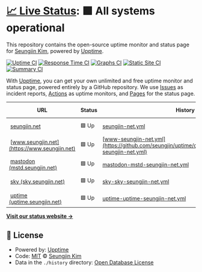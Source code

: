 # [📈 Live Status](https://demo.upptime.js.org): <!--live status--> **🟩 All systems operational**

This repository contains the open-source uptime monitor and status page for [Seungjin Kim](https://demo.upptime.js.org), powered by [Upptime](https://github.com/upptime/upptime).

[![Uptime CI](https://github.com/seungjin/uptime/workflows/Uptime%20CI/badge.svg)](https://github.com/seungjin/uptime/actions?query=workflow%3A%22Uptime+CI%22)
[![Response Time CI](https://github.com/seungjin/uptime/workflows/Response%20Time%20CI/badge.svg)](https://github.com/seungjin/uptime/actions?query=workflow%3A%22Response+Time+CI%22)
[![Graphs CI](https://github.com/seungjin/uptime/workflows/Graphs%20CI/badge.svg)](https://github.com/seungjin/uptime/actions?query=workflow%3A%22Graphs+CI%22)
[![Static Site CI](https://github.com/seungjin/uptime/workflows/Static%20Site%20CI/badge.svg)](https://github.com/seungjin/uptime/actions?query=workflow%3A%22Static+Site+CI%22)
[![Summary CI](https://github.com/seungjin/uptime/workflows/Summary%20CI/badge.svg)](https://github.com/seungjin/uptime/actions?query=workflow%3A%22Summary+CI%22)

With [Upptime](https://upptime.js.org), you can get your own unlimited and free uptime monitor and status page, powered entirely by a GitHub repository. We use [Issues](https://github.com/seungjin/uptime/issues) as incident reports, [Actions](https://github.com/seungjin/uptime/actions) as uptime monitors, and [Pages](https://demo.upptime.js.org) for the status page.

<!--start: status pages-->
<!-- This summary is generated by Upptime (https://github.com/upptime/upptime) -->
<!-- Do not edit this manually, your changes will be overwritten -->
<!-- prettier-ignore -->
| URL | Status | History | Response Time | Uptime |
| --- | ------ | ------- | ------------- | ------ |
| <img alt="" src="https://icons.duckduckgo.com/ip3/seungjin.net.ico" height="13"> [seungjin.net](https://seungjin.net) | 🟩 Up | [seungjin-net.yml](https://github.com/seungjin/uptime/commits/HEAD/history/seungjin-net.yml) | <details><summary><img alt="Response time graph" src="./graphs/seungjin-net/response-time-week.png" height="20"> 184ms</summary><br><a href="https://uptime.seungjin.net/history/seungjin-net"><img alt="Response time 1607" src="https://img.shields.io/endpoint?url=https%3A%2F%2Fraw.githubusercontent.com%2Fseungjin%2Fuptime%2FHEAD%2Fapi%2Fseungjin-net%2Fresponse-time.json"></a><br><a href="https://uptime.seungjin.net/history/seungjin-net"><img alt="24-hour response time 219" src="https://img.shields.io/endpoint?url=https%3A%2F%2Fraw.githubusercontent.com%2Fseungjin%2Fuptime%2FHEAD%2Fapi%2Fseungjin-net%2Fresponse-time-day.json"></a><br><a href="https://uptime.seungjin.net/history/seungjin-net"><img alt="7-day response time 184" src="https://img.shields.io/endpoint?url=https%3A%2F%2Fraw.githubusercontent.com%2Fseungjin%2Fuptime%2FHEAD%2Fapi%2Fseungjin-net%2Fresponse-time-week.json"></a><br><a href="https://uptime.seungjin.net/history/seungjin-net"><img alt="30-day response time 332" src="https://img.shields.io/endpoint?url=https%3A%2F%2Fraw.githubusercontent.com%2Fseungjin%2Fuptime%2FHEAD%2Fapi%2Fseungjin-net%2Fresponse-time-month.json"></a><br><a href="https://uptime.seungjin.net/history/seungjin-net"><img alt="1-year response time 1607" src="https://img.shields.io/endpoint?url=https%3A%2F%2Fraw.githubusercontent.com%2Fseungjin%2Fuptime%2FHEAD%2Fapi%2Fseungjin-net%2Fresponse-time-year.json"></a></details> | <details><summary><a href="https://uptime.seungjin.net/history/seungjin-net">100.00%</a></summary><a href="https://uptime.seungjin.net/history/seungjin-net"><img alt="All-time uptime 99.12%" src="https://img.shields.io/endpoint?url=https%3A%2F%2Fraw.githubusercontent.com%2Fseungjin%2Fuptime%2FHEAD%2Fapi%2Fseungjin-net%2Fuptime.json"></a><br><a href="https://uptime.seungjin.net/history/seungjin-net"><img alt="24-hour uptime 100.00%" src="https://img.shields.io/endpoint?url=https%3A%2F%2Fraw.githubusercontent.com%2Fseungjin%2Fuptime%2FHEAD%2Fapi%2Fseungjin-net%2Fuptime-day.json"></a><br><a href="https://uptime.seungjin.net/history/seungjin-net"><img alt="7-day uptime 100.00%" src="https://img.shields.io/endpoint?url=https%3A%2F%2Fraw.githubusercontent.com%2Fseungjin%2Fuptime%2FHEAD%2Fapi%2Fseungjin-net%2Fuptime-week.json"></a><br><a href="https://uptime.seungjin.net/history/seungjin-net"><img alt="30-day uptime 99.78%" src="https://img.shields.io/endpoint?url=https%3A%2F%2Fraw.githubusercontent.com%2Fseungjin%2Fuptime%2FHEAD%2Fapi%2Fseungjin-net%2Fuptime-month.json"></a><br><a href="https://uptime.seungjin.net/history/seungjin-net"><img alt="1-year uptime 99.12%" src="https://img.shields.io/endpoint?url=https%3A%2F%2Fraw.githubusercontent.com%2Fseungjin%2Fuptime%2FHEAD%2Fapi%2Fseungjin-net%2Fuptime-year.json"></a></details>
| <img alt="" src="https://icons.duckduckgo.com/ip3/www.seungjin.net.ico" height="13"> [www.seungjin.net](https://www.seungjin.net) | 🟩 Up | [www-seungjin-net.yml](https://github.com/seungjin/uptime/commits/HEAD/history/www-seungjin-net.yml) | <details><summary><img alt="Response time graph" src="./graphs/www-seungjin-net/response-time-week.png" height="20"> 171ms</summary><br><a href="https://uptime.seungjin.net/history/www-seungjin-net"><img alt="Response time 1483" src="https://img.shields.io/endpoint?url=https%3A%2F%2Fraw.githubusercontent.com%2Fseungjin%2Fuptime%2FHEAD%2Fapi%2Fwww-seungjin-net%2Fresponse-time.json"></a><br><a href="https://uptime.seungjin.net/history/www-seungjin-net"><img alt="24-hour response time 241" src="https://img.shields.io/endpoint?url=https%3A%2F%2Fraw.githubusercontent.com%2Fseungjin%2Fuptime%2FHEAD%2Fapi%2Fwww-seungjin-net%2Fresponse-time-day.json"></a><br><a href="https://uptime.seungjin.net/history/www-seungjin-net"><img alt="7-day response time 171" src="https://img.shields.io/endpoint?url=https%3A%2F%2Fraw.githubusercontent.com%2Fseungjin%2Fuptime%2FHEAD%2Fapi%2Fwww-seungjin-net%2Fresponse-time-week.json"></a><br><a href="https://uptime.seungjin.net/history/www-seungjin-net"><img alt="30-day response time 354" src="https://img.shields.io/endpoint?url=https%3A%2F%2Fraw.githubusercontent.com%2Fseungjin%2Fuptime%2FHEAD%2Fapi%2Fwww-seungjin-net%2Fresponse-time-month.json"></a><br><a href="https://uptime.seungjin.net/history/www-seungjin-net"><img alt="1-year response time 1483" src="https://img.shields.io/endpoint?url=https%3A%2F%2Fraw.githubusercontent.com%2Fseungjin%2Fuptime%2FHEAD%2Fapi%2Fwww-seungjin-net%2Fresponse-time-year.json"></a></details> | <details><summary><a href="https://uptime.seungjin.net/history/www-seungjin-net">100.00%</a></summary><a href="https://uptime.seungjin.net/history/www-seungjin-net"><img alt="All-time uptime 99.13%" src="https://img.shields.io/endpoint?url=https%3A%2F%2Fraw.githubusercontent.com%2Fseungjin%2Fuptime%2FHEAD%2Fapi%2Fwww-seungjin-net%2Fuptime.json"></a><br><a href="https://uptime.seungjin.net/history/www-seungjin-net"><img alt="24-hour uptime 100.00%" src="https://img.shields.io/endpoint?url=https%3A%2F%2Fraw.githubusercontent.com%2Fseungjin%2Fuptime%2FHEAD%2Fapi%2Fwww-seungjin-net%2Fuptime-day.json"></a><br><a href="https://uptime.seungjin.net/history/www-seungjin-net"><img alt="7-day uptime 100.00%" src="https://img.shields.io/endpoint?url=https%3A%2F%2Fraw.githubusercontent.com%2Fseungjin%2Fuptime%2FHEAD%2Fapi%2Fwww-seungjin-net%2Fuptime-week.json"></a><br><a href="https://uptime.seungjin.net/history/www-seungjin-net"><img alt="30-day uptime 99.69%" src="https://img.shields.io/endpoint?url=https%3A%2F%2Fraw.githubusercontent.com%2Fseungjin%2Fuptime%2FHEAD%2Fapi%2Fwww-seungjin-net%2Fuptime-month.json"></a><br><a href="https://uptime.seungjin.net/history/www-seungjin-net"><img alt="1-year uptime 99.13%" src="https://img.shields.io/endpoint?url=https%3A%2F%2Fraw.githubusercontent.com%2Fseungjin%2Fuptime%2FHEAD%2Fapi%2Fwww-seungjin-net%2Fuptime-year.json"></a></details>
| <img alt="" src="https://icons.duckduckgo.com/ip3/mstd.seungjin.net.ico" height="13"> [mastodon (mstd.seungjin.net)](https://mstd.seungjin.net) | 🟩 Up | [mastodon-mstd-seungjin-net.yml](https://github.com/seungjin/uptime/commits/HEAD/history/mastodon-mstd-seungjin-net.yml) | <details><summary><img alt="Response time graph" src="./graphs/mastodon-mstd-seungjin-net/response-time-week.png" height="20"> 696ms</summary><br><a href="https://uptime.seungjin.net/history/mastodon-mstd-seungjin-net"><img alt="Response time 765" src="https://img.shields.io/endpoint?url=https%3A%2F%2Fraw.githubusercontent.com%2Fseungjin%2Fuptime%2FHEAD%2Fapi%2Fmastodon-mstd-seungjin-net%2Fresponse-time.json"></a><br><a href="https://uptime.seungjin.net/history/mastodon-mstd-seungjin-net"><img alt="24-hour response time 694" src="https://img.shields.io/endpoint?url=https%3A%2F%2Fraw.githubusercontent.com%2Fseungjin%2Fuptime%2FHEAD%2Fapi%2Fmastodon-mstd-seungjin-net%2Fresponse-time-day.json"></a><br><a href="https://uptime.seungjin.net/history/mastodon-mstd-seungjin-net"><img alt="7-day response time 696" src="https://img.shields.io/endpoint?url=https%3A%2F%2Fraw.githubusercontent.com%2Fseungjin%2Fuptime%2FHEAD%2Fapi%2Fmastodon-mstd-seungjin-net%2Fresponse-time-week.json"></a><br><a href="https://uptime.seungjin.net/history/mastodon-mstd-seungjin-net"><img alt="30-day response time 733" src="https://img.shields.io/endpoint?url=https%3A%2F%2Fraw.githubusercontent.com%2Fseungjin%2Fuptime%2FHEAD%2Fapi%2Fmastodon-mstd-seungjin-net%2Fresponse-time-month.json"></a><br><a href="https://uptime.seungjin.net/history/mastodon-mstd-seungjin-net"><img alt="1-year response time 765" src="https://img.shields.io/endpoint?url=https%3A%2F%2Fraw.githubusercontent.com%2Fseungjin%2Fuptime%2FHEAD%2Fapi%2Fmastodon-mstd-seungjin-net%2Fresponse-time-year.json"></a></details> | <details><summary><a href="https://uptime.seungjin.net/history/mastodon-mstd-seungjin-net">100.00%</a></summary><a href="https://uptime.seungjin.net/history/mastodon-mstd-seungjin-net"><img alt="All-time uptime 100.00%" src="https://img.shields.io/endpoint?url=https%3A%2F%2Fraw.githubusercontent.com%2Fseungjin%2Fuptime%2FHEAD%2Fapi%2Fmastodon-mstd-seungjin-net%2Fuptime.json"></a><br><a href="https://uptime.seungjin.net/history/mastodon-mstd-seungjin-net"><img alt="24-hour uptime 100.00%" src="https://img.shields.io/endpoint?url=https%3A%2F%2Fraw.githubusercontent.com%2Fseungjin%2Fuptime%2FHEAD%2Fapi%2Fmastodon-mstd-seungjin-net%2Fuptime-day.json"></a><br><a href="https://uptime.seungjin.net/history/mastodon-mstd-seungjin-net"><img alt="7-day uptime 100.00%" src="https://img.shields.io/endpoint?url=https%3A%2F%2Fraw.githubusercontent.com%2Fseungjin%2Fuptime%2FHEAD%2Fapi%2Fmastodon-mstd-seungjin-net%2Fuptime-week.json"></a><br><a href="https://uptime.seungjin.net/history/mastodon-mstd-seungjin-net"><img alt="30-day uptime 100.00%" src="https://img.shields.io/endpoint?url=https%3A%2F%2Fraw.githubusercontent.com%2Fseungjin%2Fuptime%2FHEAD%2Fapi%2Fmastodon-mstd-seungjin-net%2Fuptime-month.json"></a><br><a href="https://uptime.seungjin.net/history/mastodon-mstd-seungjin-net"><img alt="1-year uptime 100.00%" src="https://img.shields.io/endpoint?url=https%3A%2F%2Fraw.githubusercontent.com%2Fseungjin%2Fuptime%2FHEAD%2Fapi%2Fmastodon-mstd-seungjin-net%2Fuptime-year.json"></a></details>
| <img alt="" src="https://icons.duckduckgo.com/ip3/sky.seungjin.net.ico" height="13"> [sky (sky.seungjin.net)](https://sky.seungjin.net/health) | 🟩 Up | [sky-sky-seungjin-net.yml](https://github.com/seungjin/uptime/commits/HEAD/history/sky-sky-seungjin-net.yml) | <details><summary><img alt="Response time graph" src="./graphs/sky-sky-seungjin-net/response-time-week.png" height="20"> 605ms</summary><br><a href="https://uptime.seungjin.net/history/sky-sky-seungjin-net"><img alt="Response time 385" src="https://img.shields.io/endpoint?url=https%3A%2F%2Fraw.githubusercontent.com%2Fseungjin%2Fuptime%2FHEAD%2Fapi%2Fsky-sky-seungjin-net%2Fresponse-time.json"></a><br><a href="https://uptime.seungjin.net/history/sky-sky-seungjin-net"><img alt="24-hour response time 1609" src="https://img.shields.io/endpoint?url=https%3A%2F%2Fraw.githubusercontent.com%2Fseungjin%2Fuptime%2FHEAD%2Fapi%2Fsky-sky-seungjin-net%2Fresponse-time-day.json"></a><br><a href="https://uptime.seungjin.net/history/sky-sky-seungjin-net"><img alt="7-day response time 605" src="https://img.shields.io/endpoint?url=https%3A%2F%2Fraw.githubusercontent.com%2Fseungjin%2Fuptime%2FHEAD%2Fapi%2Fsky-sky-seungjin-net%2Fresponse-time-week.json"></a><br><a href="https://uptime.seungjin.net/history/sky-sky-seungjin-net"><img alt="30-day response time 385" src="https://img.shields.io/endpoint?url=https%3A%2F%2Fraw.githubusercontent.com%2Fseungjin%2Fuptime%2FHEAD%2Fapi%2Fsky-sky-seungjin-net%2Fresponse-time-month.json"></a><br><a href="https://uptime.seungjin.net/history/sky-sky-seungjin-net"><img alt="1-year response time 385" src="https://img.shields.io/endpoint?url=https%3A%2F%2Fraw.githubusercontent.com%2Fseungjin%2Fuptime%2FHEAD%2Fapi%2Fsky-sky-seungjin-net%2Fresponse-time-year.json"></a></details> | <details><summary><a href="https://uptime.seungjin.net/history/sky-sky-seungjin-net">100.00%</a></summary><a href="https://uptime.seungjin.net/history/sky-sky-seungjin-net"><img alt="All-time uptime 99.90%" src="https://img.shields.io/endpoint?url=https%3A%2F%2Fraw.githubusercontent.com%2Fseungjin%2Fuptime%2FHEAD%2Fapi%2Fsky-sky-seungjin-net%2Fuptime.json"></a><br><a href="https://uptime.seungjin.net/history/sky-sky-seungjin-net"><img alt="24-hour uptime 100.00%" src="https://img.shields.io/endpoint?url=https%3A%2F%2Fraw.githubusercontent.com%2Fseungjin%2Fuptime%2FHEAD%2Fapi%2Fsky-sky-seungjin-net%2Fuptime-day.json"></a><br><a href="https://uptime.seungjin.net/history/sky-sky-seungjin-net"><img alt="7-day uptime 100.00%" src="https://img.shields.io/endpoint?url=https%3A%2F%2Fraw.githubusercontent.com%2Fseungjin%2Fuptime%2FHEAD%2Fapi%2Fsky-sky-seungjin-net%2Fuptime-week.json"></a><br><a href="https://uptime.seungjin.net/history/sky-sky-seungjin-net"><img alt="30-day uptime 99.90%" src="https://img.shields.io/endpoint?url=https%3A%2F%2Fraw.githubusercontent.com%2Fseungjin%2Fuptime%2FHEAD%2Fapi%2Fsky-sky-seungjin-net%2Fuptime-month.json"></a><br><a href="https://uptime.seungjin.net/history/sky-sky-seungjin-net"><img alt="1-year uptime 99.90%" src="https://img.shields.io/endpoint?url=https%3A%2F%2Fraw.githubusercontent.com%2Fseungjin%2Fuptime%2FHEAD%2Fapi%2Fsky-sky-seungjin-net%2Fuptime-year.json"></a></details>
| <img alt="" src="https://icons.duckduckgo.com/ip3/uptime.seungjin.net.ico" height="13"> [uptime (uptime.seungjin.net)](https://uptime.seungjin.net) | 🟩 Up | [uptime-uptime-seungjin-net.yml](https://github.com/seungjin/uptime/commits/HEAD/history/uptime-uptime-seungjin-net.yml) | <details><summary><img alt="Response time graph" src="./graphs/uptime-uptime-seungjin-net/response-time-week.png" height="20"> 172ms</summary><br><a href="https://uptime.seungjin.net/history/uptime-uptime-seungjin-net"><img alt="Response time 157" src="https://img.shields.io/endpoint?url=https%3A%2F%2Fraw.githubusercontent.com%2Fseungjin%2Fuptime%2FHEAD%2Fapi%2Fuptime-uptime-seungjin-net%2Fresponse-time.json"></a><br><a href="https://uptime.seungjin.net/history/uptime-uptime-seungjin-net"><img alt="24-hour response time 213" src="https://img.shields.io/endpoint?url=https%3A%2F%2Fraw.githubusercontent.com%2Fseungjin%2Fuptime%2FHEAD%2Fapi%2Fuptime-uptime-seungjin-net%2Fresponse-time-day.json"></a><br><a href="https://uptime.seungjin.net/history/uptime-uptime-seungjin-net"><img alt="7-day response time 172" src="https://img.shields.io/endpoint?url=https%3A%2F%2Fraw.githubusercontent.com%2Fseungjin%2Fuptime%2FHEAD%2Fapi%2Fuptime-uptime-seungjin-net%2Fresponse-time-week.json"></a><br><a href="https://uptime.seungjin.net/history/uptime-uptime-seungjin-net"><img alt="30-day response time 156" src="https://img.shields.io/endpoint?url=https%3A%2F%2Fraw.githubusercontent.com%2Fseungjin%2Fuptime%2FHEAD%2Fapi%2Fuptime-uptime-seungjin-net%2Fresponse-time-month.json"></a><br><a href="https://uptime.seungjin.net/history/uptime-uptime-seungjin-net"><img alt="1-year response time 157" src="https://img.shields.io/endpoint?url=https%3A%2F%2Fraw.githubusercontent.com%2Fseungjin%2Fuptime%2FHEAD%2Fapi%2Fuptime-uptime-seungjin-net%2Fresponse-time-year.json"></a></details> | <details><summary><a href="https://uptime.seungjin.net/history/uptime-uptime-seungjin-net">100.00%</a></summary><a href="https://uptime.seungjin.net/history/uptime-uptime-seungjin-net"><img alt="All-time uptime 100.00%" src="https://img.shields.io/endpoint?url=https%3A%2F%2Fraw.githubusercontent.com%2Fseungjin%2Fuptime%2FHEAD%2Fapi%2Fuptime-uptime-seungjin-net%2Fuptime.json"></a><br><a href="https://uptime.seungjin.net/history/uptime-uptime-seungjin-net"><img alt="24-hour uptime 100.00%" src="https://img.shields.io/endpoint?url=https%3A%2F%2Fraw.githubusercontent.com%2Fseungjin%2Fuptime%2FHEAD%2Fapi%2Fuptime-uptime-seungjin-net%2Fuptime-day.json"></a><br><a href="https://uptime.seungjin.net/history/uptime-uptime-seungjin-net"><img alt="7-day uptime 100.00%" src="https://img.shields.io/endpoint?url=https%3A%2F%2Fraw.githubusercontent.com%2Fseungjin%2Fuptime%2FHEAD%2Fapi%2Fuptime-uptime-seungjin-net%2Fuptime-week.json"></a><br><a href="https://uptime.seungjin.net/history/uptime-uptime-seungjin-net"><img alt="30-day uptime 100.00%" src="https://img.shields.io/endpoint?url=https%3A%2F%2Fraw.githubusercontent.com%2Fseungjin%2Fuptime%2FHEAD%2Fapi%2Fuptime-uptime-seungjin-net%2Fuptime-month.json"></a><br><a href="https://uptime.seungjin.net/history/uptime-uptime-seungjin-net"><img alt="1-year uptime 100.00%" src="https://img.shields.io/endpoint?url=https%3A%2F%2Fraw.githubusercontent.com%2Fseungjin%2Fuptime%2FHEAD%2Fapi%2Fuptime-uptime-seungjin-net%2Fuptime-year.json"></a></details>

<!--end: status pages-->

[**Visit our status website →**](https://demo.upptime.js.org)

## 📄 License

- Powered by: [Upptime](https://github.com/upptime/upptime)
- Code: [MIT](./LICENSE) © [Seungjin Kim](https://demo.upptime.js.org)
- Data in the `./history` directory: [Open Database License](https://opendatacommons.org/licenses/odbl/1-0/)
